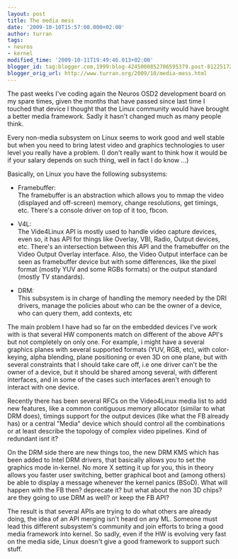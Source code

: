 ```yaml
---
layout: post
title: The media mess
date: '2009-10-10T15:57:00.000+02:00'
author: turran
tags:
- neuros
- kernel
modified_time: '2009-10-11T19:49:46.013+02:00'
blogger_id: tag:blogger.com,1999:blog-4245000852706595379.post-812251723042347944
blogger_orig_url: http://www.turran.org/2009/10/media-mess.html
---
```


The past weeks I've coding again the Neuros OSD2 development board on my spare times, given the months that have passed since last time I touched that device I thought that the Linux community would have brought a better media framework. Sadly it hasn't changed much as many people think.  
  
Every non-media subsystem on Linux seems to work good and well stable but when you need to bring latest video and graphics technologies to user level you really have a problem. (I don't really want to think how it would be if your salary depends on such thing, well in fact I do know ...)  
  
Basically, on Linux you have the following subsystems:  

  
*   Framebuffer:  
    The framebuffer is an abstraction which allows you to mmap the video (displayed and off-screen) memory, change resolutions, get timings, etc. There's a console driver on top of it too, fbcon.  
    
  
*   V4L:  
    The Vide4Linux API is mostly used to handle video capture devices, even so, it has API for things like Overlay, VBI, Radio, Output devices, etc. There's an intersection between this API and the framebuffer on the Video Output Overlay interface. Also, the Video Output interface can be seen as framebuffer device but with some differences, like the pixel format (mostly YUV and some RGBs formats) or the output standard (mostly TV standards).  
    
  
*   DRM:  
    This subsystem is in charge of handling the memory needed by the DRI drivers, manage the policies about who can be the owner of a device, who can query them, add contexts, etc  
    
  

  
The main problem I have had so far on the embedded devices I've work with is that several HW components match on different of the above API's but not completely on only one. For example, i might have a several graphics planes with several supported formats (YUV, RGB, etc), with color-keying, alpha blending, plane positioning or even 3D on one plane, but with several constraints that I should take care off, i.e one driver can't be the owner of a device, but it should be shared among several, with different interfaces, and in some of the cases such interfaces aren't enough to interact with one device.  
  
Recently there has been several RFCs on the Video4Linux media list to add new features, like a common contiguous memory allocator (similar to what DRM does), timings support for the output devices (like what the FB already has) or a central "Media" device which should control all the combinations or at least describe the topology of complex video pipelines. Kind of redundant isnt it?  
  
On the DRM side there are new things too, the new DRM KMS which has been added to Intel DRM drivers, that basically allows you to set the graphics mode in-kernel. No more X setting it up for you, this in theory allows you faster user switching, better graphical boot and (among others) be able to display a message whenever the kernel panics (BSoD). What will happen with the FB then? deprecate it? but what about the non 3D chips? are they going to use DRM as well? or keep the FB API?  
  
The result is that several APIs are trying to do what others are already doing, the idea of an API merging isn't heard on any ML. Someone must lead this different subsystem's community and join efforts to bring a good media framework into kernel. So sadly, even if the HW is evolving very fast on the media side, Linux doesn't give a good framework to support such stuff.
